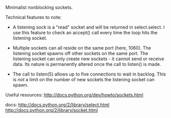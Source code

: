 Minimalist nonblocking sockets.

Technical features to note:
- A listening sock is a "read" socket and will be returned in select.select.  I use this feature to check an accept() call every time the loop hits the listening socket.

- Multiple sockets can all reside on the same port (here, 1060).  The listening socket spawns off other sockets on the same port.  The listening socket can only create new sockets - it cannot send or receive data.  Its nature is permanently altered once the call to listen() is made.  

- The call to listen(5) allows up to five connections to wait in backlog.  This is *not* a limit on the number of new sockets the listening socket can spawn.

Useful resources:
http://docs.python.org/dev/howto/sockets.html

docs: 
http://docs.python.org/2/library/select.html
http://docs.python.org/2/library/socket.html 